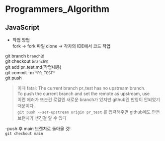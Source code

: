 # Programmers_Algorithm

## JavaScript


- 작업 방법  
fork -> fork 파일 clone -> 각자의 IDE에서 코드 작업

git branch `branch명`  
git checkout `branch명`  
git add pr_test.md(작업내용)  
git commit -m `"PR_TEST"`  
git push  


>  이때 fatal: The current branch pr_test has no upstream branch.  
>  To push the current branch and set the remote as upstream, use  
>  이런 에러가 뜨는건 로컬엔 새로운 branch가 있지만 github엔 반영이 안되었기 때문이다.  
>`git push --set-upstream origin pr_test`
> 를 입력해주면 github에도 만든 브랜치가 생긴걸 알 수 있다

-push 후 main 브랜치로 돌아올 것!  
`git checkout main`
